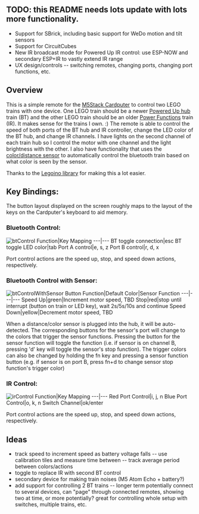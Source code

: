 ## TODO: this README needs lots update with lots more functionality.
- Support for SBrick, including basic support for WeDo motion and tilt sensors
- Support for CircuitCubes
- New IR broadcast mode for Powered Up IR control: use ESP-NOW and secondary ESP+IR to vastly extend IR range
- UX design/controls -- switching remotes, changing ports, changing port functions, etc.


## Overview

This is a simple remote for the [M5Stack Cardputer](https://shop.m5stack.com/products/m5stack-cardputer-kit-w-m5stamps3) to control two LEGO trains with one device. One LEGO train should be a newer [Powered Up hub](https://www.lego.com/en-us/product/hub-88009) train (BT) and the other LEGO train should be an older [Power Functions](https://www.lego.com/en-us/product/lego-power-functions-ir-receiver-8884) train (IR). It makes sense for the trains I own. :) The remote is able to control the speed of both ports of the BT hub and IR controller, change the LED color of the BT hub, and change IR channels. I have lights on the second channel of each train hub so I control the motor with one channel and the light brightness with the other. I also have functionality that uses the [color/distance sensor](https://www.lego.com/en-us/product/color-distance-sensor-88007) to automatically control the bluetooth train based on what color is seen by the sensor.

Thanks to the [Legoino library](https://github.com/corneliusmunz/legoino) for making this a lot easier.  

## Key Bindings:
The button layout displayed on the screen roughly maps to the layout of the keys on the Cardputer's keyboard to aid memory.

### Bluetooth Control:
![btControl](https://github.com/nonik0/CardputerLegoTrainControl/assets/17152317/5bf50171-f444-4a10-8230-2677134f0437)
Function|Key Mapping
---|---
BT toggle connection|esc
BT toggle LED color|tab
Port A control|e, s, z
Port B control|r, d, x

Port control actions are the speed up, stop, and speed down actions, respectively.

### Bluetooth Control with Sensor:
![btControlWithSensor](https://github.com/nonik0/CardputerLegoTrainControl/assets/17152317/c2dd324b-3905-4366-8ffa-ee84e73a4140)
Button Function|Default Color|Sensor Function
---|---|---
Speed Up|green|Increment motor speed, TBD
Stop|red|stop until interrupt (button on train or LED key), wait 2s/5s/10s and continue
Speed Down|yellow|Decrement motor speed, TBD

When a distance/color sensor is plugged into the hub, it will be auto-detected. The corresponding buttons for the sensor's port will change to the colors that trigger the sensor functions. Pressing the button for the sensor function will toggle the function (i.e. if sensor is on channel B, pressing 'd' key will toggle the sensor's stop function). The trigger colors can also be changed by holding the fn key and pressing a sensor function button (e.g. if sensor is on port B, press fn+d to change sensor stop function's trigger color)

### IR Control:
![irControl](https://github.com/nonik0/CardputerLegoTrainControl/assets/17152317/73e08288-a04e-4e22-aecf-69632ee6648b)
Function|Key Mapping
---|---
Red Port Control|i, j, n
Blue Port Control|o, k, n
Switch Channel|ok/enter

Port control actions are the speed up, stop, and speed down actions, respectively.

## Ideas
- track speed to increment speed as battery voltage falls
-- use calibration tiles and measure time between
-- track average period between colors/actions
- toggle to replace IR with second BT control
- secondary device for making train noises (M5 Atom Echo + battery?)
- add support for controlling 2 BT trains
-- longer term potentially connect to several devices, can "page" through connected remotes, showing two at time, or more potentially? great for controlling whole setup with switches, multiple trains, etc.
